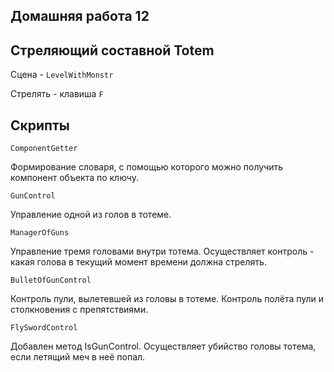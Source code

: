 ## Домашняя работа 12

## Стреляющий составной Totem

Сцена - `LevelWithMonstr`

Стрелять - клавиша `F`

## Скрипты

`ComponentGetter`

Формирование словаря, с помощью которого можно получить компонент объекта по ключу.

`GunControl`

Управление одной из голов в тотеме.

`ManagerOfGuns`

Управление тремя головами внутри тотема. Осуществляет контроль - какая голова в текущий момент времени должна стрелять.

`BulletOfGunControl`

Контроль пули, вылетевшей из головы в тотеме. Контроль полёта пули и столкновения с препятствиями.

`FlySwordControl`

Добавлен метод IsGunControl. Осуществляет убийство головы тотема, если летящий меч в неё попал.

